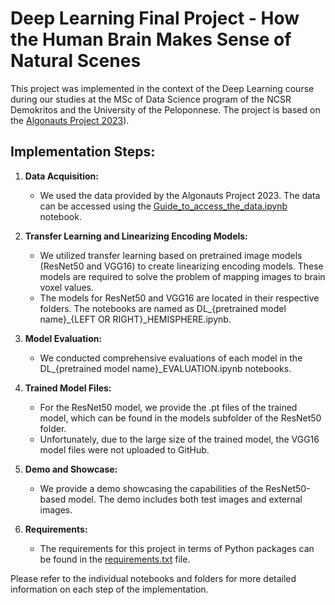 # Deep Learning Final Project - How the Human Brain Makes Sense of Natural Scenes

This project was implemented in the context of the Deep Learning course during our studies at the MSc of Data Science program of the NCSR Demokritos and the University of the Peloponnese. The project is based on the [Algonauts Project 2023](http://algonauts.csail.mit.edu/index.html)).

## Implementation Steps:

1. **Data Acquisition:** 
   - We used the data provided by the Algonauts Project 2023. The data can be accessed using the [Guide_to_access_the_data.ipynb]((https://github.com/PFKamberi/Deep_Learning_Project_Algonauts_2023/blob/main/Guide_to_access_the_data.ipynb)) notebook.

2. **Transfer Learning and Linearizing Encoding Models:**
   - We utilized transfer learning based on pretrained image models (ResNet50 and VGG16) to create linearizing encoding models. These models are required to solve the problem of mapping images to brain voxel values.
   - The models for ResNet50 and VGG16 are located in their respective folders. The notebooks are named as DL_{pretrained model name}_{LEFT OR RIGHT}_HEMISPHERE.ipynb.

3. **Model Evaluation:**
   - We conducted comprehensive evaluations of each model in the DL_{pretrained model name}_EVALUATION.ipynb notebooks.

4. **Trained Model Files:**
   - For the ResNet50 model, we provide the .pt files of the trained model, which can be found in the models subfolder of the ResNet50 folder.
   - Unfortunately, due to the large size of the trained model, the VGG16 model files were not uploaded to GitHub.

5. **Demo and Showcase:**
   - We provide a demo showcasing the capabilities of the ResNet50-based model. The demo includes both test images and external images.

6. **Requirements:**
   - The requirements for this project in terms of Python packages can be found in the [requirements.txt]((https://github.com/PFKamberi/Deep_Learning_Project_Algonauts_2023/blob/main/requirements.txt)) file.

Please refer to the individual notebooks and folders for more detailed information on each step of the implementation.
